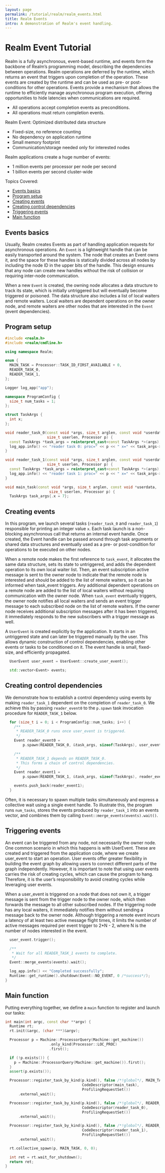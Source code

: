 ```yaml
---
layout: page
permalink: /tutorial/realm/realm_events.html
title: Realm Events
intro: A demonstration of Realm's event handling.
---
```


# Realm Event Tutorial

Realm is a fully asynchronous, event-based runtime, and events form the
backbone of Realm’s programming model, describing the dependencies between
operations. Realm operations are deferred by the runtime, which returns an
event that triggers upon completion of the operation. These events are
created by the runtime and can be used as pre- or post-conditions for other
operations. Events provide a mechanism that allows the runtime to efficiently
manage asynchronous program execution, offering opportunities to hide latencies
when communications are required.

- All operations accept completion events as preconditions.
- All operations must return completion events.

Realm Event: Optimized distributed data structure

- Fixed-size, no reference counting
- No dependency on application runtime
- Small memory footprint
- Communication/storage needed only for interested nodes

Realm applications create a huge number of events:

- 1 million events per processor per node per second
- 1 billion events per second cluster-wide

Topics Covered:

- [Events basics](#events-basics)
- [Program setup](#program-setup)
- [Creating events](#creating-events)
- [Creating control dependencies](#creating-control-dependencies)
- [Triggering events](#triggering-events)
- [Main function](#main-function)

## Events basics

Usually, Realm creates Events as part of handling application requests for
asynchronous operations. An `Event` is a lightweight handle that can be easily
transported around the system. The node that creates an Event owns it, and the
space for these handles is statically divided across all nodes by including
the node ID in the upper bits of the handle. This design ensures that any node
can create new handles without the risk of collision or requiring inter-node
communication.

When a new `Event` is created, the owning node allocates a data structure to
track its state, which is initially untriggered but will eventually become
triggered or poisoned. The data structure also includes a list of local
waiters and remote waiters. Local waiters are dependent operations on the
owner node, and remote waiters are other nodes that are interested in the
`Event` (event dependencies).

## Program setup

```c++
#include <realm.h>
#include <realm/cmdline.h>

using namespace Realm;

enum {
  MAIN_TASK = Processor::TASK_ID_FIRST_AVAILABLE + 0,
  READER_TASK_0,
  READER_TASK_1,
};

Logger log_app("app");

namespace ProgramConfig {
  size_t num_tasks = 1;
};

struct TaskArgs {
  int x;
};

void reader_task_0(const void *args, size_t arglen, const void *userdata,
                   size_t userlen, Processor p) {
  const TaskArgs *task_args = reinterpret_cast<const TaskArgs *>(args);
  log_app.info() << "reader task 0: proc=" << p << " x=" << task_args->x;
}

void reader_task_1(const void *args, size_t arglen, const void *userdata,
                   size_t userlen, Processor p) {
  const TaskArgs *task_args = reinterpret_cast<const TaskArgs *>(args);
  log_app.info() << "reader task 1: proc=" << p << " x=" << task_args->x;
}

void main_task(const void *args, size_t arglen, const void *userdata,
                    size_t userlen, Processor p) {
  TaskArgs task_args{.x = 7};
```

## Creating events

In this program, we launch several tasks (`reader_task_0` and `reader_task_1`)
responsible for printing an integer value `x`. Each task launch is a
non-blocking asynchronous call that returns an internal event handle. Once
created, the Event handle can be passed around through task arguments or
shared data structures and eventually used as a pre- or post-condition for
operations to be executed on other nodes.

When a remote node makes the first reference to `task_event`, it allocates the
same data structure, sets its state to untriggered, and adds the dependent
operation to its own local waiter list. Then, an event subscription active
message is sent to the owner node to indicate that the remote node is
interested and should be added to the list of remote waiters, so it can be
informed when task_event triggers. Any additional dependent operations on a
remote node are added to the list of local waiters without requiring
communication with the owner node. When `task_event` eventually triggers,
the owner node notifies all local waiters and sends an event trigger message
to each subscribed node on the list of remote waiters. If the owner node
receives additional subscription messages after it has been triggered, it
immediately responds to the new subscribers with a trigger message as well.

A `UserEvent` is created explicitly by the application. It starts in an
untriggered state and can later be triggered manually by the user. This allows
dynamic construction of control dependencies, enabling other events or tasks to
be conditioned on it. The event handle is small, fixed-size, and efficiently
propagated.

```c++
  UserEvent user_event = UserEvent::create_user_event();

  std::vector<Event> events;
```

## Creating control dependencies

We demonstrate how to establish a control dependency using events by making
`reader_task_1` dependent on the completion of `reader_task_0`. We achieve
this by passing `reader_event0` to the `p.spawn` task invocation procedure
for `READER_TASK_1` below.

```c++
  for (size_t i = 0; i < ProgramConfig::num_tasks; i++) {
    /**
     * READER_TASK_0 runs once user_event is triggered.
     */
    Event reader_event0 =
        p.spawn(READER_TASK_0, &task_args, sizeof(TaskArgs), user_event);

    /**
     * READER_TASK_1 depends on READER_TASK_0.
     * This forms a chain of control dependencies.
     */
    Event reader_event1 =
        p.spawn(READER_TASK_1, &task_args, sizeof(TaskArgs), reader_event0);

    events.push_back(reader_event1);
  }
```

Often, it is necessary to spawn multiple tasks simultaneously and express a
collective wait using a single event handle. To illustrate this, the program
runs `num_tasks`, stores the events produced by `reader_task_1` into an events
vector, and combines them by calling `Event::merge_events(events).wait()`.

## Triggering events

An event can be triggered from any node, not necessarily the owner node. One
common scenario in which this happens is with UserEvent. These are created
and triggered from the application code, where we create user_event to start
an operation. User events offer greater flexibility in building the event
graph by allowing users to connect different parts of the graph independently.
However, it is important to note that using user events carries the risk of
creating cycles, which can cause the program to hang. Therefore, it is the
user’s responsibility to avoid creating cycles while leveraging user events.

When a user_event is triggered on a node that does not own it, a trigger
message is sent from the trigger node to the owner node, which then forwards
the message to all other subscribed nodes. If the triggering node has any
local waiters, it immediately notifies them without sending a message back to
the owner node. Although triggering a remote event incurs a latency of at
least two active message flight times, it limits the number of active messages
required per event trigger to 2*N - 2, where N is the number of nodes
interested in the event.

```c++
  user_event.trigger();

  /**
   * Wait for all READER_TASK_1 events to complete.
   */
  Event::merge_events(events).wait();

  log_app.info() << "Completed successfully";
  Runtime::get_runtime().shutdown(Event::NO_EVENT, 0 /*success*/);
}
```

## Main function

Putting everything together, we define a `main` function to register and launch our tasks:

```c++
int main(int argc, const char **argv) {
  Runtime rt;
  rt.init(&argc, (char ***)&argv);

  Processor p = Machine::ProcessorQuery(Machine::get_machine())
                    .only_kind(Processor::LOC_PROC)
                    .first();

  if (!p.exists()) {
    p = Machine::ProcessorQuery(Machine::get_machine()).first();
  }
  assert(p.exists());

  Processor::register_task_by_kind(p.kind(), false /*!global*/, MAIN_TASK,
                                   CodeDescriptor(main_task),
                                   ProfilingRequestSet())
      .external_wait();

  Processor::register_task_by_kind(p.kind(), false /*!global*/, READER_TASK_0,
                                   CodeDescriptor(reader_task_0),
                                   ProfilingRequestSet())
      .external_wait();

  Processor::register_task_by_kind(p.kind(), false /*!global*/, READER_TASK_1,
                                   CodeDescriptor(reader_task_1),
                                   ProfilingRequestSet())
      .external_wait();

  rt.collective_spawn(p, MAIN_TASK, 0, 0);

  int ret = rt.wait_for_shutdown();
  return ret;
}
```
